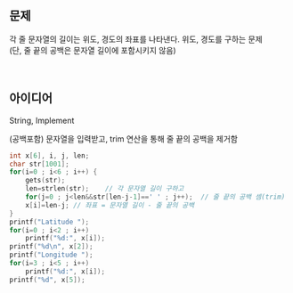 ## 문제
각 줄 문자열의 길이는 위도, 경도의 좌표를 나타낸다. 위도, 경도를 구하는 문제  
(단, 줄 끝의 공백은 문자열 길이에 포함시키지 않음)

<br/>

## 아이디어
String, Implement

(공백포함) 문자열을 입력받고, trim 연산을 통해 줄 끝의 공백을 제거함
```c
int x[6], i, j, len;
char str[1001];
for(i=0 ; i<6 ; i++) {
	gets(str);
	len=strlen(str);	// 각 문자열 길이 구하고
	for(j=0 ; j<len&&str[len-j-1]==' ' ; j++);	// 줄 끝의 공백 셈(trim)
	x[i]=len-j;	// 좌표 = 문자열 길이 - 줄 끝의 공백
}
printf("Latitude ");
for(i=0 ; i<2 ; i++)
	printf("%d:", x[i]);
printf("%d\n", x[2]);
printf("Longitude ");
for(i=3 ; i<5 ; i++)
	printf("%d:", x[i]);
printf("%d", x[5]);
```